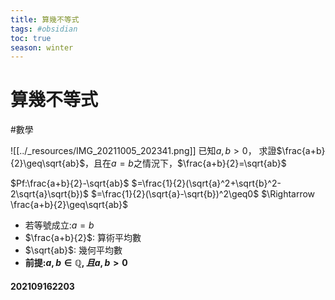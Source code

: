 ```yaml
---
title: 算幾不等式
tags: #obsidian 
toc: true
season: winter
---
```

# 算幾不等式
#數學

![[../_resources/IMG_20211005_202341.png]]
已知$a,b>0$， 求證$\frac{a+b}{2}\geq\sqrt{ab}$，且在$a=b$之情況下，$\frac{a+b}{2}=\sqrt{ab}$

$Pf:\frac{a+b}{2}-\sqrt{ab}$
$=\frac{1}{2}(\sqrt{a}^2+\sqrt{b}^2-2\sqrt{a}\sqrt{b})$
$=\frac{1}{2}(\sqrt{a}-\sqrt{b})^2\geq0$
$\Rightarrow \frac{a+b}{2}\geq\sqrt{ab}$

- 若等號成立:$a=b$
- $\frac{a+b}{2}$: 算術平均數
- $\sqrt{ab}$: 幾何平均數
- **前提:$a,b\in \mathbb{Q}, 且a,b>0$**


#### 202109162203